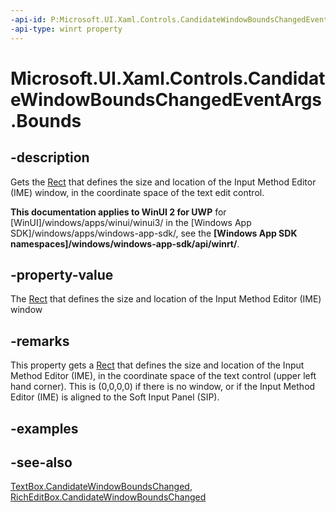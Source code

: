 ```yaml
---
-api-id: P:Microsoft.UI.Xaml.Controls.CandidateWindowBoundsChangedEventArgs.Bounds
-api-type: winrt property
---
```


<!-- Property syntax
public Windows.Foundation.Rect Bounds { get; }
-->

# Microsoft.UI.Xaml.Controls.CandidateWindowBoundsChangedEventArgs.Bounds

## -description
Gets the [Rect](/uwp/api/windows.foundation.rect) that defines the size and location of the Input Method Editor (IME) window, in the coordinate space of the text edit control.

**This documentation applies to WinUI 2 for UWP** for [WinUI]/windows/apps/winui/winui3/ in the [Windows App SDK]/windows/apps/windows-app-sdk/, see the **[Windows App SDK namespaces]/windows/windows-app-sdk/api/winrt/**.

## -property-value
The [Rect](/uwp/api/windows.foundation.rect) that defines the size and location of the Input Method Editor (IME) window

## -remarks
This property gets a [Rect](/uwp/api/windows.foundation.rect) that defines the size and location of the Input Method Editor (IME), in the coordinate space of the text control (upper left hand corner). This is (0,0,0,0) if there is no window, or if the Input Method Editor (IME) is aligned to the Soft Input Panel (SIP).

## -examples

## -see-also
[TextBox.CandidateWindowBoundsChanged](textbox_candidatewindowboundschanged.md), [RichEditBox.CandidateWindowBoundsChanged](richeditbox_candidatewindowboundschanged.md)
